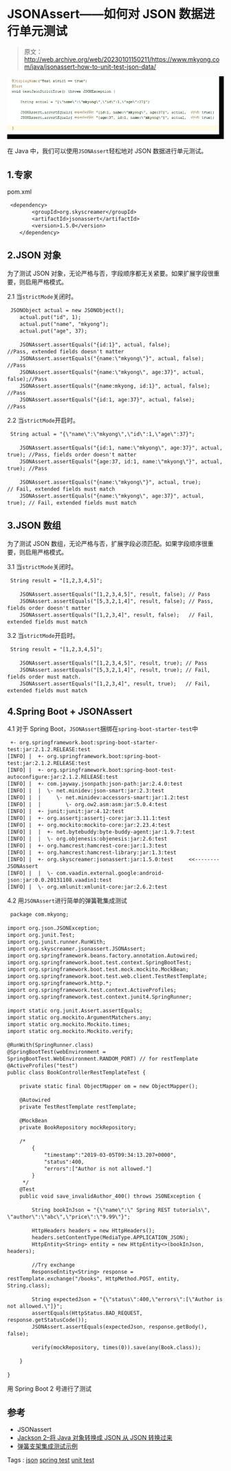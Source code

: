 # JSONAssert——如何对 JSON 数据进行单元测试

> 原文：<http://web.archive.org/web/20230101150211/https://www.mkyong.com/java/jsonassert-how-to-unit-test-json-data/>

![](img/0211bde3fd4f181dfc556d4fadea940d.png)

在 Java 中，我们可以使用`JSONAssert`轻松地对 JSON 数据进行单元测试。

## 1.专家

pom.xml

```
 <dependency>
		<groupId>org.skyscreamer</groupId>
		<artifactId>jsonassert</artifactId>
		<version>1.5.0</version>
	</dependency> 
```

## 2.JSON 对象

为了测试 JSON 对象，无论严格与否，字段顺序都无关紧要。如果扩展字段很重要，则启用严格模式。

2.1 当`strictMode`关闭时。

```
 JSONObject actual = new JSONObject();
	actual.put("id", 1);
	actual.put("name", "mkyong");
	actual.put("age", 37);

	JSONAssert.assertEquals("{id:1}", actual, false); 					//Pass, extended fields doesn't matter
	JSONAssert.assertEquals("{name:\"mkyong\"}", actual, false);		//Pass
	JSONAssert.assertEquals("{name:\"mkyong\", age:37}", actual, false);//Pass
	JSONAssert.assertEquals("{name:mkyong, id:1}", actual, false);		//Pass
	JSONAssert.assertEquals("{id:1, age:37}", actual, false);			//Pass 
```

2.2 当`strictMode`开启时。

```
 String actual = "{\"name\":\"mkyong\",\"id\":1,\"age\":37}";

	JSONAssert.assertEquals("{id:1, name:\"mkyong\", age:37}", actual, true); //Pass, fields order doesn't matter
	JSONAssert.assertEquals("{age:37, id:1, name:\"mkyong\"}", actual, true); //Pass

	JSONAssert.assertEquals("{name:\"mkyong\"}", actual, true); 		// Fail, extended fields must match
	JSONAssert.assertEquals("{name:\"mkyong\", age:37}", actual, true); // Fail, extended fields must match 
```

## 3.JSON 数组

为了测试 JSON 数组，无论严格与否，扩展字段必须匹配。如果字段顺序很重要，则启用严格模式。

3.1 当`strictMode`关闭时。

```
 String result = "[1,2,3,4,5]";

	JSONAssert.assertEquals("[1,2,3,4,5]", result, false); // Pass
	JSONAssert.assertEquals("[5,3,2,1,4]", result, false); // Pass, fields order doesn't matter
	JSONAssert.assertEquals("[1,2,3,4]", result, false);   // Fail, extended fields must match 
```

3.2 当`strictMode`开启时。

```
 String result = "[1,2,3,4,5]";

	JSONAssert.assertEquals("[1,2,3,4,5]", result, true); // Pass
	JSONAssert.assertEquals("[5,3,2,1,4]", result, true); // Fail, fields order must match.
	JSONAssert.assertEquals("[1,2,3,4]", result, true);   // Fail, extended fields must match 
```

## 4.Spring Boot + JSONAssert

4.1 对于 Spring Boot，`JSONAssert`捆绑在`spring-boot-starter-test`中

```
 +- org.springframework.boot:spring-boot-starter-test:jar:2.1.2.RELEASE:test
[INFO] |  +- org.springframework.boot:spring-boot-test:jar:2.1.2.RELEASE:test
[INFO] |  +- org.springframework.boot:spring-boot-test-autoconfigure:jar:2.1.2.RELEASE:test
[INFO] |  +- com.jayway.jsonpath:json-path:jar:2.4.0:test
[INFO] |  |  \- net.minidev:json-smart:jar:2.3:test
[INFO] |  |     \- net.minidev:accessors-smart:jar:1.2:test
[INFO] |  |        \- org.ow2.asm:asm:jar:5.0.4:test
[INFO] |  +- junit:junit:jar:4.12:test
[INFO] |  +- org.assertj:assertj-core:jar:3.11.1:test
[INFO] |  +- org.mockito:mockito-core:jar:2.23.4:test
[INFO] |  |  +- net.bytebuddy:byte-buddy-agent:jar:1.9.7:test
[INFO] |  |  \- org.objenesis:objenesis:jar:2.6:test
[INFO] |  +- org.hamcrest:hamcrest-core:jar:1.3:test
[INFO] |  +- org.hamcrest:hamcrest-library:jar:1.3:test
[INFO] |  +- org.skyscreamer:jsonassert:jar:1.5.0:test     <<-------- JSONAssert
[INFO] |  |  \- com.vaadin.external.google:android-json:jar:0.0.20131108.vaadin1:test
[INFO] |  \- org.xmlunit:xmlunit-core:jar:2.6.2:test 
```

4.2 用`JSONAssert`进行简单的弹簧靴集成测试

```
 package com.mkyong;

import org.json.JSONException;
import org.junit.Test;
import org.junit.runner.RunWith;
import org.skyscreamer.jsonassert.JSONAssert;
import org.springframework.beans.factory.annotation.Autowired;
import org.springframework.boot.test.context.SpringBootTest;
import org.springframework.boot.test.mock.mockito.MockBean;
import org.springframework.boot.test.web.client.TestRestTemplate;
import org.springframework.http.*;
import org.springframework.test.context.ActiveProfiles;
import org.springframework.test.context.junit4.SpringRunner;

import static org.junit.Assert.assertEquals;
import static org.mockito.ArgumentMatchers.any;
import static org.mockito.Mockito.times;
import static org.mockito.Mockito.verify;

@RunWith(SpringRunner.class)
@SpringBootTest(webEnvironment = SpringBootTest.WebEnvironment.RANDOM_PORT) // for restTemplate
@ActiveProfiles("test")
public class BookControllerRestTemplateTest {

    private static final ObjectMapper om = new ObjectMapper();

    @Autowired
    private TestRestTemplate restTemplate;

    @MockBean
    private BookRepository mockRepository;

    /*
        {
            "timestamp":"2019-03-05T09:34:13.207+0000",
            "status":400,
            "errors":["Author is not allowed."]
        }
     */
    @Test
    public void save_invalidAuthor_400() throws JSONException {

        String bookInJson = "{\"name\":\" Spring REST tutorials\", \"author\":\"abc\",\"price\":\"9.99\"}";

        HttpHeaders headers = new HttpHeaders();
        headers.setContentType(MediaType.APPLICATION_JSON);
        HttpEntity<String> entity = new HttpEntity<>(bookInJson, headers);

        //Try exchange
        ResponseEntity<String> response = restTemplate.exchange("/books", HttpMethod.POST, entity, String.class);

        String expectedJson = "{\"status\":400,\"errors\":[\"Author is not allowed.\"]}";
        assertEquals(HttpStatus.BAD_REQUEST, response.getStatusCode());
        JSONAssert.assertEquals(expectedJson, response.getBody(), false);

        verify(mockRepository, times(0)).save(any(Book.class));

    }

} 
```

用 Spring Boot 2 号进行了测试

## 参考

*   JSONassert
*   [Jackson 2–将 Java 对象转换成 JSON 从 JSON 转换过来](http://web.archive.org/web/20210814120549/https://www.mkyong.com/java/jackson-2-convert-java-object-to-from-json/)
*   [弹簧支架集成测试示例](/web/20210814120549/https://mkyong.com/spring-boot/spring-rest-integration-test-example/)

Tags : [json](http://web.archive.org/web/20210814120549/https://mkyong.com/tag/json/) [spring test](http://web.archive.org/web/20210814120549/https://mkyong.com/tag/spring-test/) [unit test](http://web.archive.org/web/20210814120549/https://mkyong.com/tag/unit-test/)<input type="hidden" id="mkyong-current-postId" value="14934">